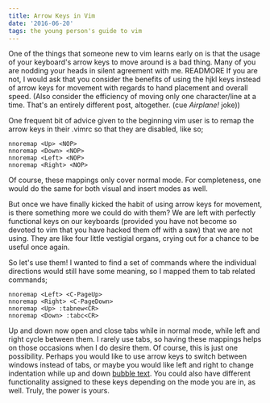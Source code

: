 ```yaml
---
title: Arrow Keys in Vim
date: '2016-06-20'
tags: the young person's guide to vim
---
```


One of the things that someone new to vim learns early on is that the usage of your keyboard's arrow keys to move around is a bad thing. Many of you are nodding your heads in silent agreement with me. READMORE If you are not, I would ask that you consider the benefits of using the hjkl keys instead of arrow keys for movement with regards to hand placement and overall speed. (Also consider the efficiency of moving only one character/line at a time. That's an entirely different post, altogether. (cue <em>Airplane!</em> joke))

One frequent bit of advice given to the beginning vim user is to remap the arrow keys in their .vimrc so that they are disabled, like so;

~~~viml
nnoremap <Up> <NOP>
nnoremap <Down> <NOP>
nnoremap <Left> <NOP>
nnoremap <Right> <NOP>
~~~

Of course, these mappings only cover normal mode. For completeness, one would do the same for both visual and insert modes as well.

But once we have finally kicked the habit of using arrow keys for movement, is there something more we could do with them? We are left with perfectly functional keys on our keyboards (provided you have not become so devoted to vim that you have hacked them off with a saw) that we are not using. They are like four little vestigial organs, crying out for a chance to be useful once again.

So let's use them! I wanted to find a set of commands where the individual directions would still have some meaning, so I mapped them to tab related commands;

~~~viml
nnoremap <Left> <C-PageUp>
nnoremap <Right> <C-PageDown>
nnoremap <Up> :tabnew<CR> 
nnoremap <Down> :tabc<CR>
~~~

Up and down now open and close tabs while in normal mode, while left and right cycle between them. I rarely use tabs, so having these mappings helps on those occasions when I do desire them. Of course, this is just one possibility. Perhaps you would like to use arrow keys to switch between windows instead of tabs, or maybe you would like left and right to change indentation while up and down <a href="http://vimcasts.org/episodes/bubbling-text/">bubble text</a>. You could also have different functionality assigned to these keys depending on the mode you are in, as well. Truly, the power is yours.
